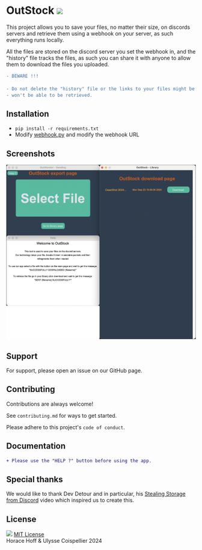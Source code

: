 # OutStock <img src="https://raw.githubusercontent.com/horacehoff/outstock/refs/heads/main/guiAssets/outstock.ico?token=GHSAT0AAAAAACVTRRKZ37KYOLHKYQR2UDNGZXRURCQ" width="25">

This project allows you to save your files, no matter their size, on discords servers and retrieve them using a webhook on your server, as such everything runs locally.

All the files are stored on the discord server you set the webhook in, and the "history" file tracks the files, as such you can share it with anyone to allow them to download the files you uploaded.

```diff
- BEWARE !!!

- Do not delete the "history" file or the links to your files might be PERMANENTLY lost and 
- won't be able to be retrieved.
```

## Installation
- `pip install -r requirements.txt`
- Modify [webhook.py](./backend/webhook.py) and modify the webhook URL

## Screenshots
![App Screenshot](https://github.com/horacehoff/outstock/blob/2ce8db1b02ac78935d1d86e58f688470472b8e29/readmeAssets/ScreenshotOfAllThePages.png)

## Support
For support, please open an issue on our GitHub page.


## Contributing
Contributions are always welcome!

See `contributing.md` for ways to get started.

Please adhere to this project's `code of conduct`.

## Documentation

```diff
+ Please use the "HELP ?" button before using the app.
```

## Special thanks

We would like to thank Dev Detour and in particular, his [Stealing Storage from Discord](https://www.youtube.com/watch?v=c_arQ-6ElYI) video which inspired us to create this.

## License
<img src="https://upload.wikimedia.org/wikipedia/commons/thumb/0/0c/MIT_logo.svg/2880px-MIT_logo.svg.png" width="20"> [MIT License](LICENSE) \
Horace Hoff & Ulysse Coispellier 2024

